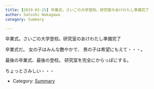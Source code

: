```yaml
---
title: [2019-03-25] 卒業式。さいごの大学登校。研究室のあけわたし準備完了
author: Satoshi Nakagawa
category: Summary

---
```


卒業式。さいごの大学登校。研究室のあけわたし準備完了

 卒業式だ。
女の子はみんな艶やかで、
男の子は希望にもえて・・・。

 最後の卒業式、最後の登校。
研究室を完全にからっぽにする。

 ちょっとさみしい・・・

- Category: [Summary](https://merapano.github.io/categories.html#Summary)

